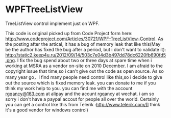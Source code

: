 # WPFTreeListView
TreeListView control implement just on WPF.

This code is original picked up from Code Project form here:
http://www.codeproject.com/Articles/30721/WPF-TreeListView-Control.
As the posting after the artical, it has a bug of memory leak that like this(May be the author has fixed the bug after a period, but i don't want to validate it):
http://static2.keep4u.ru/2012/09/14/503c7e04d3b497dd78dc6220fb690fd5.png.
I fix the bug spend about two or three days at spare time when i working at MSRA as a vendor on-site on 2010 December.
I am afraid to the copyright issue that time,so i can't give out the code as open source.
As so many year go，I find many people need control like this,so i decide to give out the source which is fixed memory leak.
you can donate to me if you think my work help to you. you can find me with the account rgqancy@163.com at alipay and the acount rgqancy at wechat. i am so sorry i don't have a paypal accout for people all over the world.
Certainly you can get a control like this from Telerik :http://www.telerik.com/(I think it's a good vendor for windows control)
